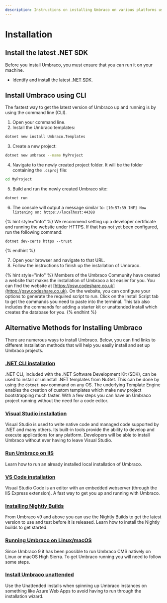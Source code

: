 ```yaml
---
description: Instructions on installing Umbraco on various platforms using various tools.
---
```


# Installation

## Install the latest .NET SDK

Before you install Umbraco, you must ensure that you can run it on your machine.

* Identify and install the latest [.NET SDK](https://dotnet.microsoft.com/download).

## Install Umbraco using CLI

The fastest way to get the latest version of Umbraco up and running is by using the command line (CLI).

1. Open your command line.
2. Install the Umbraco templates:

```bash
dotnet new install Umbraco.Templates
```

3. Create a new project:

```bash
dotnet new umbraco --name MyProject
```

4. Navigate to the newly created project folder. It will be the folder containing the `.csproj` file:

```bash
cd MyProject
```

5. Build and run the newly created Umbraco site:

```bash
dotnet run
```

6. The console will output a message similar to: `[10:57:39 INF] Now listening on: https://localhost:44388`

{% hint style="info" %}
We recommend setting up a developer certificate and running the website under HTTPS. If that has not yet been configured, run the following command:

```console
dotnet dev-certs https --trust
```
{% endhint %}

7. Open your browser and navigate to that URL.
8. Follow the instructions to finish up the installation of Umbraco.

{% hint style="info" %}
Members of the Umbraco Community have created a website that makes the installation of Umbraco a lot easier for you. You can find the website at [https://psw.codeshare.co.uk](https://psw.codeshare.co.uk). On the website, you can configure your options to generate the required script to run. Click on the Install Script tab to get the commands you need to paste into the terminal. This tab also includes the commands for adding a starter kit or unattended install which creates the database for you.
{% endhint %}

## Alternative Methods for Installing Umbraco

There are numerous ways to install Umbraco. Below, you can find links to different installation methods that will help you easily install and set up Umbraco projects.

### [.NET CLI installation](install-umbraco-with-templates.md)

.NET CLI, included with the .NET Software Development Kit (SDK), can be used to install or uninstall .NET templates from NuGet. This can be done by using the `dotnet new` command on any OS. The underlying Template Engine enables the creation of custom templates which make new project bootstrapping much faster. With a few steps you can have an Umbraco project running without the need for a code editor.

### [Visual Studio installation](visual-studio.md)

Visual Studio is used to write native code and managed code supported by .NET and many others. Its built-in tools provide the ability to develop and execute applications for any platform. Developers will be able to install Umbraco without ever having to leave Visual Studio.

### [Run Umbraco on IIS](iis.md)

Learn how to run an already installed local installation of Umbraco.

### [VS Code installation](install-umbraco-with-vs-code.md)

Visual Studio Code is an editor with an embedded webserver (through the IIS Express extension). A fast way to get you up and running with Umbraco.

### [Installing Nightly Builds](installing-nightly-builds.md)

From Umbraco v9 and above you can use the Nightly Builds to get the latest version to use and test before it is released. Learn how to install the Nightly builds to get started.

### [Running Umbraco on Linux/macOS](running-umbraco-on-linux-macos.md)

Since Umbraco 9 it has been possible to run Umbraco CMS natively on Linux or macOS High Sierra. To get Umbraco running you will need to follow some steps.

### [Install Umbraco unattended](unattended-install.md)

Use the Unattended installs when spinning up Umbraco instances on something like Azure Web Apps to avoid having to run through the installation wizard.
